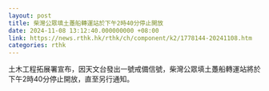 ```yaml
---
layout: post
title: 柴灣公眾填土躉船轉運站於下午2時40分停止開放
date: 2024-11-08 13:12:40.000000000 +08:00
link: https://news.rthk.hk/rthk/ch/component/k2/1778144-20241108.htm
categories: rthk
---
```


土木工程拓展署宣布，因天文台發出一號戒備信號，柴灣公眾填土躉船轉運站將於下午2時40分停止開放，直至另行通知。
